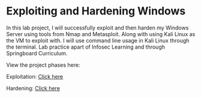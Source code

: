 # Exploiting and Hardening Windows

In this lab project, I will successfully exploit and then harden my Windows Server using tools from Nmap and Metasploit. Along with using Kali Linux as the VM to exploit with. I will use command line usage in Kali Linux through the terminal. Lab practice apart of Infosec Learning and through Springboard Curriculum.

View the project phases here:

Exploitation: [Click here](https://github.com/DarinNaoroji15/Hardening-Windows/blob/main/Exploitation.md)

Hardening: [Click here](https://github.com/DarinNaoroji15/Hardening-Windows/blob/main/Hardening.md)
